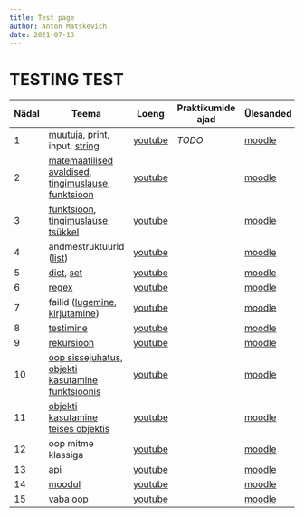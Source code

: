 ```yaml
---
title: Test page
author: Anton Matskevich
date: 2021-07-13
---
```


# TESTING TEST



| Nädal | Teema | Loeng | Praktikumide ajad | Ülesanded |
| ---   | ---   | ---   | ---               | ---       |
| 1 | [muutuja](https://pydoc.pages.taltech.ee/program_flow/variable.html), print, input, [string](https://pydoc.pages.taltech.ee/data_types/string.html) | [youtube](https://www.youtube.com/watch?v=btjAQw8yLPg) | *TODO* | [moodle](https://moodle.taltech.ee/login/index.php) |
| 2 | [matemaatilised avaldised](https://pydoc.pages.taltech.ee/extra/math.html), [tingimuslause](https://pydoc.pages.taltech.ee/program_flow/if_statements.html), [funktsioon](https://pydoc.pages.taltech.ee/function/func_overview.html) | [youtube]() |  | [moodle]() |
| 3 | [funktsioon](https://pydoc.pages.taltech.ee/function/func.html), [tingimuslause](https://pydoc.pages.taltech.ee/program_flow/if_statements.html), [tsükkel](https://pydoc.pages.taltech.ee/data_iterations/loop.html) | [youtube]() |  | [moodle]() |
| 4 | andmestruktuurid ([list](https://pydoc.pages.taltech.ee/data_structures/list.html)) | [youtube]() |  | [moodle]() |
| 5 | [dict](https://pydoc.pages.taltech.ee/data_structures/dict.html), [set](https://pydoc.pages.taltech.ee/data_structures/set.html) | [youtube]() |  | [moodle]() |
| 6 | [regex](https://pydoc.pages.taltech.ee/extra/regex.html) | [youtube]() |  | [moodle]() |
| 7 | failid ([lugemine](https://pydoc.pages.taltech.ee/input_output/write_to_file.html), [kirjutamine](https://pydoc.pages.taltech.ee/input_output/read_from_file.html)) | [youtube]() |  | [moodle]() |
| 8 | [testimine](https://pydoc.pages.taltech.ee/testing/unittests.html) | [youtube]() |  | [moodle]() |
| 9 | [rekursioon](https://pydoc.pages.taltech.ee/data_iterations/recursion.html) | [youtube]() |  | [moodle]() |
| 10 | [oop sissejuhatus](https://pydoc.pages.taltech.ee/oop/classes.html),  [objekti kasutamine funktsioonis](https://pydoc.pages.taltech.ee/oop/oop-structure.html) | [youtube]() |  | [moodle]() |
| 11 | [objekti kasutamine teises objektis](https://pydoc.pages.taltech.ee/oop/oop_special_methods.html) | [youtube]() |  | [moodle]() |
| 12 | oop mitme klassiga | [youtube]() |  | [moodle]() |
| 13 | api | [youtube]() |  | [moodle]() |
| 14 | [moodul](https://pydoc.pages.taltech.ee/project_structure/module.html) | [youtube]() |  | [moodle]() |
| 15 | vaba oop | [youtube]() |  | [moodle]() |

